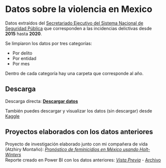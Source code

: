 # Datos sobre la violencia en Mexico

Datos extraídos del [Secretariado Ejecutivo del Sistema Nacional de Seguridad Pública](https://www.gob.mx/sesnsp) que corresponden a las incidencias delictivas desde **2015** hasta **2020**. 

Se limpiaron los datos por tres categorías:

* Por delito
* Por entidad
* Por mes

Dentro de cada categoría hay una carpeta que corresponde al año.

## Descarga
Descarga directa: **[Descargar datos](https://drive.google.com/file/d/1v9NT7TkK1SADmbwaWZDqKiWQ-Qg9Z3_e/view?usp=sharing)** 

También puedes descargar y visualizar los datos (sin descargar) desde [Kaggle](https://www.kaggle.com/wansxpha/violenca-mexico)

## Proyectos elaborados con los datos anteriores
Proyecto de investigación elaborado junto con mi compañera de vida (Atzhiry Montaño): [_Pronóstico de feminicidios en México usando Holt-Winters_](https://drive.google.com/file/d/10mAaHSI0MztqQPsf8l7F1dru8MBFe4HI/view?usp=sharing) \
Reporte creado en Power BI con los datos anteriores: [_Vista Previa_](https://github.com/Cuadernin/Datos_violencia_Mexico/blob/main/Reporte_violencia/Vista%20previa/Reporte.MD) - [Archivo](https://github.com/Cuadernin/Datos_violencia_Mexico/blob/main/Reporte_violencia/Violencia_mexico.pbix)



